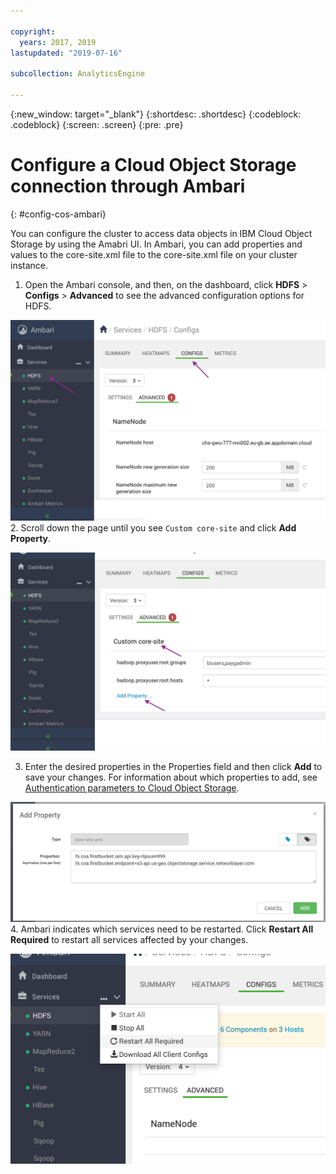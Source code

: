 ```yaml
---

copyright:
  years: 2017, 2019
lastupdated: "2019-07-16"

subcollection: AnalyticsEngine

---
```


<!-- Attribute definitions -->
{:new_window: target="_blank"}
{:shortdesc: .shortdesc}
{:codeblock: .codeblock}
{:screen: .screen}
{:pre: .pre}

# Configure a Cloud Object Storage connection through Ambari
{: #config-cos-ambari}

You can configure the cluster to access data objects in IBM Cloud Object Storage by using the Amabri UI. In Ambari, you can add  properties and values to the core-site.xml file to the core-site.xml file on your cluster instance.

1. Open the Ambari console, and then, on the dashboard, click **HDFS** > **Configs** > **Advanced** to see the advanced configuration options for  HDFS.<br>

 ![The advanced configuration for HDFS in  Ambari](images/advanced-config-options-hdfs.png)
2. Scroll down the page until you see `Custom core-site` and click **Add Property**.

 ![The advanced configuration for HDFS](images/advanced-custom-core-site.png)

3. Enter the desired properties in the Properties field and then click **Add** to save your changes. For information about which properties to add, see [Authentication parameters to Cloud Object Storage](/docs/AnalyticsEngine?topic=AnalyticsEngine-config-cluster-cos#authentication-parameters-to-cloud-object-storage).

 ![The advanced configuration for HDFS](images/add-properties.png)
4. Ambari indicates which services need to be restarted. Click **Restart All Required** to restart all services affected by your  changes.

 ![Restart any affected services](images/restart-required-services.png)
